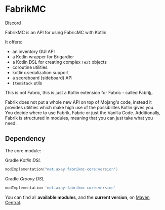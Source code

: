 # FabrikMC

[Discord](https://discord.gg/CJDUVuJ)

FabrikMC is an API for using FabricMC with Kotlin

It offers:
- an inventory GUI API
- a Kotlin wrapper for Brigardier
- a Kotlin DSL for creating complex `Text` objects
- coroutine utilities
- kotlinx.serialization support
- a scoreboard (sideboard) API
- `ItemStack` utils

This is not Fabric, this is just a Kotlin extension for Fabric - called Fabri<ins>k</ins>.

Fabrik does not put a whole new API on top of Mojang's code, instead it provides utilities which make high use of the possibilites Kotlin gives you. You decide where to use Fabrik, Fabric or just the Vanilla Code. Additionally, Fabrik is structured in modules, meaning that you can just take what you need.

## Dependency

The core module:

Gradle _Kotlin DSL_
```kotlin
modImplementation("net.axay:fabrikmc-core:version")
```

Gradle _Groovy DSL_
```groovy
modImplementation 'net.axay:fabrikmc-core:version'
```

You can find all **available modules**, and the **current version**, on [Maven Central](https://repo1.maven.org/maven2/net/axay/).
